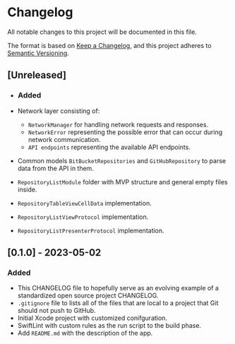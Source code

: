 # Changelog

All notable changes to this project will be documented in this file.

The format is based on [Keep a Changelog](https://keepachangelog.com/en/1.0.0/),
and this project adheres to [Semantic Versioning](https://semver.org/spec/v2.0.0.html).

## [Unreleased]

- ### Added

- Network layer consisting of:
    - `NetworkManager` for handling network requests and responses.
    - `NetworkError` representing the possible error that can occur during network communication.
    - `API endpoints` representing the available API endpoints.
- Common models `BitBucketRepositories` and `GitHubRepository` to parse data from the API in them.
- `RepositoryListModule` folder with MVP structure and general empty files inside.
- `RepositoryTableViewCellData` implementation.
- `RepositoryListViewProtocol` implementation.
- `RepositoryListPresenterProtocol` implementation.

## [0.1.0] - 2023-05-02

### Added

- This CHANGELOG file to hopefully serve as an evolving example of a standardized open source project CHANGELOG.
- `.gitignore` file to lists all of the files that are local to a project that Git should not push to GitHub.
- Initial Xcode project with customized conifguration.
- SwiftLint with custom rules as the run script to the build phase.
- Add `README.md` with the description of the app.
